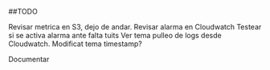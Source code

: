 ##TODO

Revisar metrica en S3, dejo de andar.
Revisar alarma en Cloudwatch
Testear si se activa alarma ante falta tuits
Ver tema pulleo de logs desde Cloudwatch. Modificat tema timestamp?

Documentar